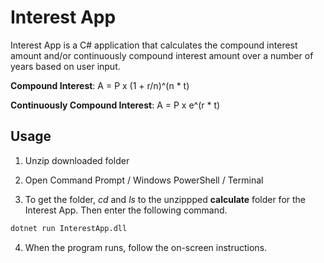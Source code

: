# Interest App

Interest App is a C# application that calculates the compound interest amount and/or continuously compound interest amount over a number of years based on user input.

**Compound Interest**: A = P x (1 + r/n)^(n * t)

**Continuously Compound Interest**: A = P x e^(r * t)

## Usage

1. Unzip downloaded folder

2. Open Command Prompt / Windows PowerShell / Terminal

3. To get the folder, *cd* and *ls* to the unzippped **calculate** folder for the Interest App. Then enter the following command.

``` bash
dotnet run InterestApp.dll
```

4. When the program runs, follow the on-screen instructions.
